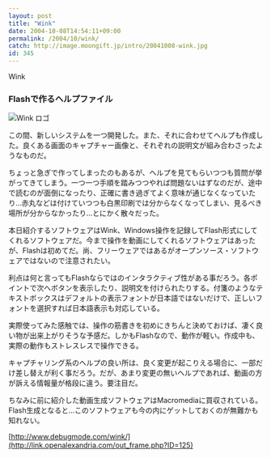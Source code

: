 ```yaml
---
layout: post
title: "Wink"
date: 2004-10-08T14:54:11+09:00
permalink: /2004/10/wink/
catch: http://image.moongift.jp/intro/20041008-wink.jpg
id: 345
---
```

Wink  
<!--more-->

### Flashで作るヘルプファイル
  

![Wink ロゴ](http://image.moongift.jp/intro/20041008-wink.jpg "Wink ロゴ")

  

この間、新しいシステムを一つ開発した。また、それに合わせてヘルプも作成した。良くある画面のキャプチャー画像と、それぞれの説明文が組み合わさったようなものだ。

  

ちょっと急ぎで作ってしまったのもあるが、ヘルプを見てもらいつつも質問が挙がってきてしまう。一つ一つ手順を踏みつつやれば問題ないはずなのだが、途中で読むのが面倒になったり、正確に書き過ぎてよく意味が通じなくなっていたり…赤丸などは付けていつつも白黒印刷では分からなくなってしまい、見るべき場所が分からなかったり…とにかく散々だった。

  

本日紹介するソフトウェアはWink、Windows操作を記録してFlash形式にしてくれるソフトウェアだ。今まで操作を動画にしてくれるソフトウェアはあったが、Flashは初めてだ。尚、フリーウェアではあるがオープンソース・ソフトウェアではないので注意されたい。

  

利点は何と言ってもFlashならではのインタラクティブ性がある事だろう。各ポイントで次へボタンを表示したり、説明文を付けられたりする。付箋のようなテキストボックスはデフォルトの表示フォントが日本語ではないだけで、正しいフォントを選択すれば日本語表示も対応している。

  

実際使ってみた感触では、操作の筋書きを初めにきちんと決めておけば、凄く良い物が出来上がりそうな予感だ。しかもFlashなので、動作が軽い。作成中も、実際の動作もストレスレスで操作できる。

  

キャプチャリング系のヘルプの良い所は、良く変更が起こりえる場合に、一部だけ差し替えが利く事だろう。だが、あまり変更の無いヘルプであれば、動画の方が訴える情報量が格段に違う。要注目だ。

  

ちなみに前に紹介した動画生成ソフトウェアはMacromediaに買収されている。Flash生成となると…このソフトウェアも今の内にゲットしておくのが無難かも知れない。

  

[http://www.debugmode.com/wink/](http://link.openalexandria.com/out_frame.php?ID=125)

